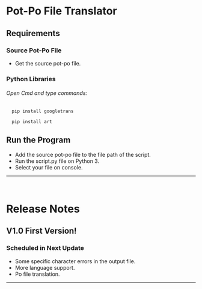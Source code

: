 # Pot-Po File Translator

## Requirements

### Source Pot-Po File
   * Get the source pot-po file.

### Python Libraries
###### Open Cmd and type commands:
      pip install googletrans
      
      pip install art

## Run the Program
   * Add the source pot-po file to the file path of the script.
   * Run the script.py file on Python 3.
   * Select your file on console.
  
<hr>
<br>

# Release Notes

## V1.0 First Version!
     
### Scheduled in Next Update
   * Some specific character errors in the output file. 
   * More language support.
   * Po file translation.

   
<hr>  
<br>
